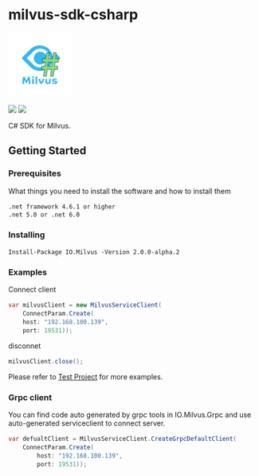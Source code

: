 # milvus-sdk-csharp

![](./milvussharp.png)

<div class="column" align="left">
  <img src="https://img.shields.io/github/workflow/status/weianweigan/milvus-sdk-csharp/Build"/>
  <img src="https://img.shields.io/nuget/v/io.milvus"/>
</div>

C# SDK for Milvus.

## Getting Started

### Prerequisites

What things you need to install the software and how to install them

```
.net framework 4.6.1 or higher
.net 5.0 or .net 6.0
```

### Installing



```
Install-Package IO.Milvus -Version 2.0.0-alpha.2
```

### Examples

Connect client

```csharp
var milvusClient = new MilvusServiceClient(
    ConnectParam.Create(
    host: "192.168.100.139",
    port: 19531));
```
disconnet

```csharp
milvusClient.close();
```

Please refer to [Test Project](https://github.com/weianweigan/milvus-sdk-csharp/tree/develop/src/IO.MilvusTests) for more examples.

### Grpc client

You can find code auto generated by grpc tools in IO.Milvus.Grpc and use auto-generated serviceclient to connect server.
```csharp
var defualtClient = MilvusServiceClient.CreateGrpcDefaultClient(
    ConnectParam.Create(
        host: "192.168.100.139",
        port: 19531));
```